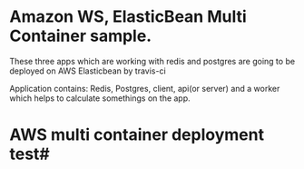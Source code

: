 # Amazon WS, ElasticBean Multi Container sample. 
These three apps which are working with redis and postgres are going to be deployed on AWS Elasticbean by travis-ci

Application contains: Redis, Postgres, client, api(or server) and a worker which helps to calculate somethings on the app. 

# AWS multi container deployment test#


